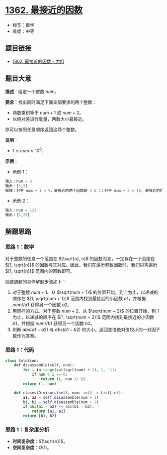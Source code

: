 # [1362. 最接近的因数](https://leetcode.cn/problems/closest-divisors/)

- 标签：数学
- 难度：中等

## 题目链接

- [1362. 最接近的因数 - 力扣](https://leetcode.cn/problems/closest-divisors/)

## 题目大意

**描述**：给定一个整数 $num$。

**要求**：找出同时满足下面全部要求的两个整数：

- 两数乘积等于 $num + 1$ 或 $num + 2$。
- 以绝对差进行度量，两数大小最接近。

你可以按照任意顺序返回这两个整数。

**说明**：

- $1 \le num \le 10^9$。

**示例**：

- 示例 1：

```python
输入：num = 8
输出：[3,3]
解释：对于 num + 1 = 9，最接近的两个因数是 3 & 3；对于 num + 2 = 10, 最接近的两个因数是 2 & 5，因此返回 3 & 3。
```

- 示例 2：

```python
输入：num = 123
输出：[5,25]
```

## 解题思路

### 思路 1：数学

对于整数的任意一个范围在 $[\sqrt{n}, n]$ 的因数而言，一定存在一个范围在 $[1, \sqrt{n}]$ 的因数与其对应。因此，我们在遍历整数因数时，我们只需遍历 $[1, \sqrt{n}]$ 范围内的因数即可。

则这道题的具体解题步骤如下：

1. 对于整数 $num + 1$、从 $\sqrt{num + 1}$ 的位置开始，到 $1$ 为止，以递减的顺序在 $[1, \sqrt{num + 1}]$ 范围内找到最接近的小因数 $a1$，并根据 $num // a1$ 获得另一个因数 $a2$。
2. 用同样的方式，对于整数 $num + 2$、从 $\sqrt{num + 2}$ 的位置开始，到 $1$ 为止，以递减的顺序在 $[1, \sqrt{num + 2}]$ 范围内找到最接近的小因数 $b1$，并根据 $num // b1$ 获得另一个因数 $b2$。
3. 判断 $abs(a1 - a2)$ 与 $abs(b1 - b2)$ 的大小，返回差值绝对值较小的一对因子数作为答案。

### 思路 1：代码

```Python
class Solution:
    def disassemble(self, num):
        for i in range(int(sqrt(num) + 1), 1, -1):
            if num % i == 0:
                return (i, num // i)
        return (1, num)

    def closestDivisors(self, num: int) -> List[int]:
        a1, a2 = self.disassemble(num + 1)
        b1, b2 = self.disassemble(num + 2)
        if abs(a1 - a2) <= abs(b1 - b2):
            return [a1, a2]
        return [b1, b2]
```

### 思路 1：复杂度分析

- **时间复杂度**：$(\sqrt{n})$。
- **空间复杂度**：$O(1)$。

